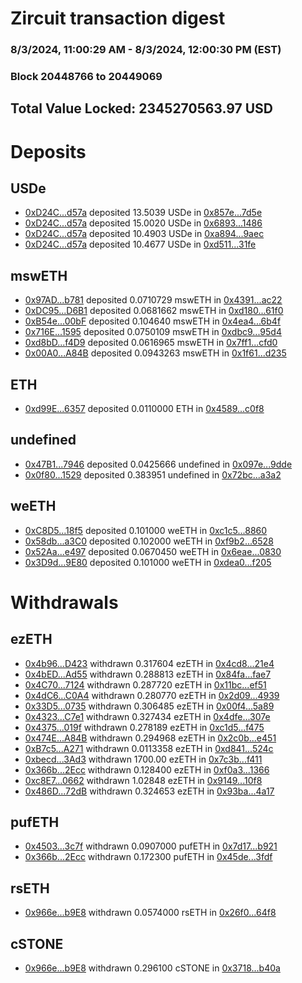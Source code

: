# Zircuit transaction digest
### 8/3/2024, 11:00:29 AM - 8/3/2024, 12:00:30 PM (EST)
### Block 20448766 to 20449069

## Total Value Locked: 2345270563.97 USD

# Deposits
## USDe
- [0xD24C...d57a](https://etherscan.io/address/0xD24Cfe2d0fa81369ca6291c28ac5426e16B6d57a) deposited 13.5039 USDe in [0x857e...7d5e](https://etherscan.io/tx/0xD24Cfe2d0fa81369ca6291c28ac5426e16B6d57a)
- [0xD24C...d57a](https://etherscan.io/address/0xD24Cfe2d0fa81369ca6291c28ac5426e16B6d57a) deposited 15.0020 USDe in [0x6893...1486](https://etherscan.io/tx/0xD24Cfe2d0fa81369ca6291c28ac5426e16B6d57a)
- [0xD24C...d57a](https://etherscan.io/address/0xD24Cfe2d0fa81369ca6291c28ac5426e16B6d57a) deposited 10.4903 USDe in [0xa894...9aec](https://etherscan.io/tx/0xD24Cfe2d0fa81369ca6291c28ac5426e16B6d57a)
- [0xD24C...d57a](https://etherscan.io/address/0xD24Cfe2d0fa81369ca6291c28ac5426e16B6d57a) deposited 10.4677 USDe in [0xd511...31fe](https://etherscan.io/tx/0xD24Cfe2d0fa81369ca6291c28ac5426e16B6d57a)
## mswETH
- [0x97AD...b781](https://etherscan.io/address/0x97ADD699501a0Ca27CE34B71b62e98ac0Ea2b781) deposited 0.0710729 mswETH in [0x4391...ac22](https://etherscan.io/tx/0x97ADD699501a0Ca27CE34B71b62e98ac0Ea2b781)
- [0xDC95...D6B1](https://etherscan.io/address/0xDC95F15AA93CdDbc53b05F068b06a2674840D6B1) deposited 0.0681662 mswETH in [0xd180...61f0](https://etherscan.io/tx/0xDC95F15AA93CdDbc53b05F068b06a2674840D6B1)
- [0xB54e...00bF](https://etherscan.io/address/0xB54eF95deC55b6a4C0358e350f4A3b0D2d2300bF) deposited 0.104640 mswETH in [0x4ea4...6b4f](https://etherscan.io/tx/0xB54eF95deC55b6a4C0358e350f4A3b0D2d2300bF)
- [0x716E...1595](https://etherscan.io/address/0x716E37faD7815D58C75504F391fC652Aa0E71595) deposited 0.0750109 mswETH in [0xdbc9...95d4](https://etherscan.io/tx/0x716E37faD7815D58C75504F391fC652Aa0E71595)
- [0xd8bD...f4D9](https://etherscan.io/address/0xd8bDe04d70DB2a105e558166623f943F6b7Af4D9) deposited 0.0616965 mswETH in [0x7ff1...cfd0](https://etherscan.io/tx/0xd8bDe04d70DB2a105e558166623f943F6b7Af4D9)
- [0x00A0...A84B](https://etherscan.io/address/0x00A0d892182964Cb100c6aD5CCc65261fE36A84B) deposited 0.0943263 mswETH in [0x1f61...d235](https://etherscan.io/tx/0x00A0d892182964Cb100c6aD5CCc65261fE36A84B)
## ETH
- [0xd99E...6357](https://etherscan.io/address/0xd99EFe94C392c4b979deC65Ecef44046eFAE6357) deposited 0.0110000 ETH in [0x4589...c0f8](https://etherscan.io/tx/0xd99EFe94C392c4b979deC65Ecef44046eFAE6357)
## undefined
- [0x47B1...7946](https://etherscan.io/address/0x47B186240F9cd876F579f8a89AE57113f7B87946) deposited 0.0425666 undefined in [0x097e...9dde](https://etherscan.io/tx/0x47B186240F9cd876F579f8a89AE57113f7B87946)
- [0x0f80...1529](https://etherscan.io/address/0x0f80eD00F9CB444d46b8B23055665d5d94451529) deposited 0.383951 undefined in [0x72bc...a3a2](https://etherscan.io/tx/0x0f80eD00F9CB444d46b8B23055665d5d94451529)
## weETH
- [0xC8D5...18f5](https://etherscan.io/address/0xC8D5053c206a977828b762dDe253eD9dB37C18f5) deposited 0.101000 weETH in [0xc1c5...8860](https://etherscan.io/tx/0xC8D5053c206a977828b762dDe253eD9dB37C18f5)
- [0x58db...a3C0](https://etherscan.io/address/0x58db6ec8a1bE90c640c23755A87dC37AE560a3C0) deposited 0.102000 weETH in [0xf9b2...6528](https://etherscan.io/tx/0x58db6ec8a1bE90c640c23755A87dC37AE560a3C0)
- [0x52Aa...e497](https://etherscan.io/address/0x52Aa899454998Be5b000Ad077a46Bbe360F4e497) deposited 0.0670450 weETH in [0x6eae...0830](https://etherscan.io/tx/0x52Aa899454998Be5b000Ad077a46Bbe360F4e497)
- [0x3D9d...9E80](https://etherscan.io/address/0x3D9d7e6642AF80a83FC06EB873DFB8d508379E80) deposited 0.101000 weETH in [0xdea0...f205](https://etherscan.io/tx/0x3D9d7e6642AF80a83FC06EB873DFB8d508379E80)
# Withdrawals
## ezETH
- [0x4b96...D423](https://etherscan.io/address/0x4b964E045C2F2f02daf6f38544AD226cc214D423) withdrawn 0.317604 ezETH in [0x4cd8...21e4](https://etherscan.io/tx/0x4b964E045C2F2f02daf6f38544AD226cc214D423)
- [0x4bED...Ad55](https://etherscan.io/address/0x4bED9A03Bf9afb4E1B1A421F5A18a966C44BAd55) withdrawn 0.288813 ezETH in [0x84fa...fae7](https://etherscan.io/tx/0x4bED9A03Bf9afb4E1B1A421F5A18a966C44BAd55)
- [0x4C70...7124](https://etherscan.io/address/0x4C7099636FaCe9a64cF6e0943d093E94758c7124) withdrawn 0.287720 ezETH in [0x11bc...ef51](https://etherscan.io/tx/0x4C7099636FaCe9a64cF6e0943d093E94758c7124)
- [0x4dC6...C0A4](https://etherscan.io/address/0x4dC66689D96A41540A39811aC845Fc144b5dC0A4) withdrawn 0.280770 ezETH in [0x2d09...4939](https://etherscan.io/tx/0x4dC66689D96A41540A39811aC845Fc144b5dC0A4)
- [0x33D5...0735](https://etherscan.io/address/0x33D5EfE7a98F69556b5c8e8F9D1A1C725f780735) withdrawn 0.306485 ezETH in [0x00f4...5a89](https://etherscan.io/tx/0x33D5EfE7a98F69556b5c8e8F9D1A1C725f780735)
- [0x4323...C7e1](https://etherscan.io/address/0x43230f8BF9E4B7Ef52F86c043f45FEBeC717C7e1) withdrawn 0.327434 ezETH in [0x4dfe...307e](https://etherscan.io/tx/0x43230f8BF9E4B7Ef52F86c043f45FEBeC717C7e1)
- [0x4375...019f](https://etherscan.io/address/0x4375573632a0361A365a27E544ff9907e100019f) withdrawn 0.278189 ezETH in [0xc1d5...f475](https://etherscan.io/tx/0x4375573632a0361A365a27E544ff9907e100019f)
- [0x474E...A84B](https://etherscan.io/address/0x474E21fB33ab6d72A30623740eC06eAa8a99A84B) withdrawn 0.294968 ezETH in [0x2c0b...e451](https://etherscan.io/tx/0x474E21fB33ab6d72A30623740eC06eAa8a99A84B)
- [0xB7c5...A271](https://etherscan.io/address/0xB7c520cA49aF0287C79b6188C15156D1fDAaA271) withdrawn 0.0113358 ezETH in [0xd841...524c](https://etherscan.io/tx/0xB7c520cA49aF0287C79b6188C15156D1fDAaA271)
- [0xbecd...3Ad3](https://etherscan.io/address/0xbecd67861bf48D3760cC8CBc24550381024D3Ad3) withdrawn 1700.00 ezETH in [0x7c3b...f411](https://etherscan.io/tx/0xbecd67861bf48D3760cC8CBc24550381024D3Ad3)
- [0x366b...2Ecc](https://etherscan.io/address/0x366b050b5909AD9fa457588003a7e22c57122Ecc) withdrawn 0.128400 ezETH in [0xf0a3...1366](https://etherscan.io/tx/0x366b050b5909AD9fa457588003a7e22c57122Ecc)
- [0xc8E7...0662](https://etherscan.io/address/0xc8E77992C7E27CD76d6383D719284574a0710662) withdrawn 1.02848 ezETH in [0x9149...10f8](https://etherscan.io/tx/0xc8E77992C7E27CD76d6383D719284574a0710662)
- [0x486D...72dB](https://etherscan.io/address/0x486Dcc1d449357266Bb6818c6561D939596172dB) withdrawn 0.324653 ezETH in [0x93ba...4a17](https://etherscan.io/tx/0x486Dcc1d449357266Bb6818c6561D939596172dB)
## pufETH
- [0x4503...3c7f](https://etherscan.io/address/0x4503acba98C53e71D76f9130C1862Bfe57143c7f) withdrawn 0.0907000 pufETH in [0x7d17...b921](https://etherscan.io/tx/0x4503acba98C53e71D76f9130C1862Bfe57143c7f)
- [0x366b...2Ecc](https://etherscan.io/address/0x366b050b5909AD9fa457588003a7e22c57122Ecc) withdrawn 0.172300 pufETH in [0x45de...3fdf](https://etherscan.io/tx/0x366b050b5909AD9fa457588003a7e22c57122Ecc)
## rsETH
- [0x966e...b9E8](https://etherscan.io/address/0x966ee0E214B740ce8ECA52919e21eb16cc1bb9E8) withdrawn 0.0574000 rsETH in [0x26f0...64f8](https://etherscan.io/tx/0x966ee0E214B740ce8ECA52919e21eb16cc1bb9E8)
## cSTONE
- [0x966e...b9E8](https://etherscan.io/address/0x966ee0E214B740ce8ECA52919e21eb16cc1bb9E8) withdrawn 0.296100 cSTONE in [0x3718...b40a](https://etherscan.io/tx/0x966ee0E214B740ce8ECA52919e21eb16cc1bb9E8)
